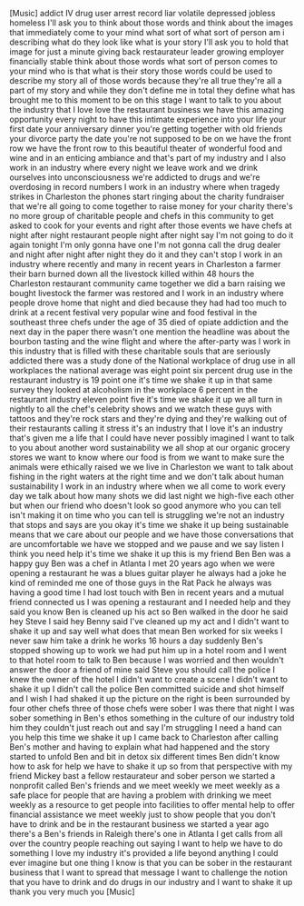 
[Music]
addict IV drug user arrest record liar
volatile depressed
jobless
homeless
I&#39;ll ask you to think about those words
and think about the images that
immediately come to your mind what sort
of what sort of person am i describing
what do they look like what is your
story I&#39;ll ask you to hold that image
for just a minute
giving back restaurateur leader growing
employer financially stable think about
those words what sort of person comes to
your mind who is that what is their
story
those words could be used to describe my
story all of those words because they&#39;re
all true they&#39;re all a part of my story
and while they don&#39;t define me in total
they define what has brought me to this
moment to be on this stage I want to
talk to you about the industry that I
love love the restaurant business we
have this amazing opportunity every
night to have this intimate experience
into your life your first date your
anniversary dinner you&#39;re getting
together with old friends your divorce
party the date you&#39;re not supposed to be
on we have the front row we have the
front row to this beautiful theater of
wonderful food and wine and in an
enticing ambiance and that&#39;s part of my
industry and I also work in an industry
where every night we leave work and we
drink ourselves into unconsciousness
we&#39;re addicted to drugs and we&#39;re
overdosing in record numbers I work in
an industry where when tragedy strikes
in Charleston the phones start ringing
about the charity fundraiser that we&#39;re
all going to come together to raise
money for your charity there&#39;s no more
group of charitable people
and chefs in this community to get asked
to cook for your events and right after
those events we have chefs at night
after night restaurant people night
after night say I&#39;m not going to do it
again tonight I&#39;m only gonna have one
I&#39;m not gonna call the drug dealer and
night after night after night they do it
and they can&#39;t stop
I work in an industry where recently and
many in recent years in Charleston a
farmer their barn burned down all the
livestock killed within 48 hours the
Charleston restaurant community came
together we did a barn raising
we bought livestock the farmer was
restored and I work in an industry where
people drove home that night and died
because they had had too much to drink
at a recent festival very popular wine
and food festival in the southeast three
chefs under the age of 35 died of opiate
addiction and the next day in the paper
there wasn&#39;t one mention the headline
was about the bourbon tasting and the
wine flight and where the after-party
was I work in this industry that is
filled with these charitable souls that
are seriously addicted there was a study
done of the National workplace of drug
use in all workplaces the national
average was eight point six percent drug
use in the restaurant industry is 19
point one it&#39;s time we shake it up in
that same survey they looked at
alcoholism in the workplace 6 percent in
the restaurant industry eleven point
five it&#39;s time we shake it up we all
turn in nightly to all the chef&#39;s
celebrity shows and we watch these guys
with tattoos and they&#39;re rock stars and
they&#39;re dying and they&#39;re walking out of
their restaurants calling it stress
it&#39;s an industry that I love it&#39;s an
industry that&#39;s given me a life that I
could have never possibly imagined I
want to talk to you about another word
sustainability we all shop at our
organic grocery stores we want to know
where our food is from we want to make
sure the animals were ethically raised
we we live in Charleston we want to talk
about fishing in the right waters at the
right time and we don&#39;t talk about human
sustainability
I work in an industry where when we all
come to work every day we talk about how
many shots we did last night we
high-five each other but when our friend
who doesn&#39;t look so good anymore who you
can tell isn&#39;t making it on time who you
can tell is struggling we&#39;re not an
industry that stops and says are you
okay it&#39;s time we shake it up being
sustainable means that we care about our
people and we have those conversations
that are uncomfortable we have we
stopped and we pause and we say listen I
think you need help it&#39;s time we shake
it up this is my friend Ben Ben was a
happy guy Ben was a chef in Atlanta
I met 20 years ago when we were opening
a restaurant he was a blues guitar
player he always had a joke he kind of
reminded me one of those guys in the Rat
Pack he always was having a good time I
had lost touch with Ben in recent years
and a mutual friend connected us I was
opening a restaurant and I needed help
and they said you know Ben is cleaned up
his act so Ben walked in the door he
said hey Steve I said hey Benny said
I&#39;ve cleaned up my act and I didn&#39;t want
to shake it up and say well what does
that mean Ben worked for six weeks I
never saw him take a drink he works 16
hours a day
suddenly Ben&#39;s stopped showing up to
work we had put him up in a hotel room
and I went to that hotel room to talk to
Ben because I was worried
and then wouldn&#39;t answer the door a
friend of mine said Steve you should
call the police
I knew the owner of the hotel I didn&#39;t
want to create a scene I didn&#39;t want to
shake it up I didn&#39;t call the police Ben
committed suicide and shot himself and I
wish I had shaked it up the picture on
the right is been surrounded by four
other chefs three of those chefs were
sober I was there that night I was sober
something in Ben&#39;s ethos something in
the culture of our industry told him
they couldn&#39;t just reach out and say I&#39;m
struggling I need a hand
can you help this time we shake it up I
came back to Charleston after calling
Ben&#39;s mother and having to explain what
had happened and the story started to
unfold Ben and bit in detox six
different times Ben didn&#39;t know how to
ask for help we have to shake it up so
from that perspective with my friend
Mickey bast a fellow restaurateur and
sober person we started a nonprofit
called Ben&#39;s friends and we meet weekly
we meet weekly as a safe place for
people that are having a problem with
drinking we meet weekly as a resource to
get people into facilities to offer
mental help to offer financial
assistance we meet weekly just to show
people that you don&#39;t have to drink and
be in the restaurant business we started
a year ago there&#39;s a Ben&#39;s friends in
Raleigh there&#39;s one in Atlanta I get
calls from all over the country people
reaching out saying I want to help we
have to do something I love my industry
it&#39;s provided a life beyond anything I
could ever imagine
but one thing I know is that you can be
sober in the restaurant business that I
want to spread that message I want to
challenge the notion that you have to
drink and do drugs in our industry and I
want to shake it up thank you very much
you
[Music]
